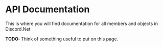 
# API Documentation

This is where you will find documentation for all members and objects in Discord.Net

**TODO:** Think of something useful to put on this page.